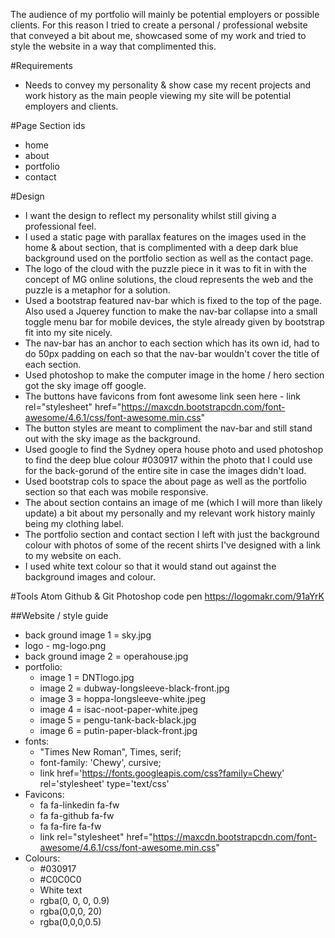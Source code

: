 The audience of my portfolio will mainly be potential employers or possible clients.
For this reason I tried to create a personal / professional website that conveyed a bit about me,
showcased some of my work and tried to style the website in a way that complimented this.


#Requirements
  - Needs to convey my personality & show case my recent projects and work history as the main people viewing my site will be potential employers and clients.

#Page Section ids
  - home
  - about
  - portfolio
  - contact

#Design
  - I want the design to reflect my personality whilst still giving a professional feel.
  - I used a static page with parallax features on the images used in the home & about section, that is complimented with a deep dark blue background used on the portfolio section as well as the contact page.
  - The logo of the cloud with the puzzle piece in it was to fit in with the concept of MG online solutions, the cloud represents the web and the puzzle is a metaphor for a solution.
  - Used a bootstrap featured nav-bar which is fixed to the top of the page. Also used a Jquerey function to make the nav-bar collapse into a small toggle menu bar for mobile devices, the style already given by bootstrap fit into my site nicely.
  - The nav-bar has an anchor to each section which has its own id, had to do 50px padding on each so that the nav-bar wouldn't cover the title of each section.
  - Used photoshop to make the computer image in the home / hero section got the sky image off google.
  - The buttons have favicons from font awesome link seen here -	link rel="stylesheet" href="https://maxcdn.bootstrapcdn.com/font-awesome/4.6.1/css/font-awesome.min.css"
  - The button styles are meant to compliment the nav-bar and still stand out with the sky image as the background.
  - Used google to find the Sydney opera house photo and used photoshop to find the deep blue colour #030917 within the photo that I could use for the back-gorund of the entire site in case the images didn't load.
  - Used bootstrap cols to space the about page as well as the portfolio section so that each was mobile responsive.
  - The about section contains an image of me (which I will more than likely update) a bit about my personally and my relevant work history mainly being my clothing label.
  - The portfolio section and contact section I left with just the background colour with photos of some of the recent shirts I've designed with a link to my website on each.
  - I used white text colour so that it would stand out against the background images and colour.

#Tools
Atom
Github & Git
Photoshop
code pen
https://logomakr.com/91aYrK

##Website / style guide

  - back ground image 1 = sky.jpg
  - logo - mg-logo.png
  - back ground image 2 = operahouse.jpg
  - portfolio:
    - image 1 = DNTlogo.jpg
    - image 2 = dubway-longsleeve-black-front.jpg
    - image 3 = hoppa-longsleeve-white.jpeg
    - image 4 = isac-noot-paper-white.jpeg
    - image 5 = pengu-tank-back-black.jpg
    - image 6 = putin-paper-black-front.jpg
  - fonts:
    -  "Times New Roman", Times, serif;
    -   font-family: 'Chewy', cursive;
      - link href='https://fonts.googleapis.com/css?family=Chewy' rel='stylesheet' type='text/css'
  - Favicons:
    - fa fa-linkedin fa-fw
    - fa fa-github fa-fw
    - fa fa-fire fa-fw
    - link rel="stylesheet" href="https://maxcdn.bootstrapcdn.com/font-awesome/4.6.1/css/font-awesome.min.css"
  - Colours:
    - #030917
    - #C0C0C0
    - White text
    - rgba(0, 0, 0, 0.9)
    - rgba(0,0,0, 20)
    - rgba(0,0,0,0.5)
